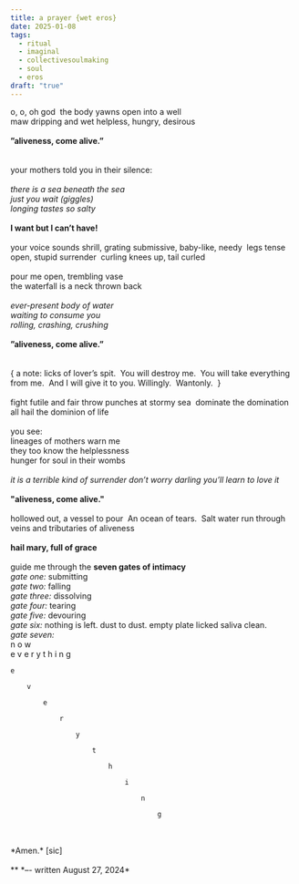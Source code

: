 ```yaml
---
title: a prayer {wet eros}
date: 2025-01-08
tags:
  - ritual
  - imaginal
  - collectivesoulmaking
  - soul
  - eros
draft: "true"
---
```


o, o, oh god 
the body yawns open into a well  
maw dripping and wet
helpless, hungry, desirous
<br/>
<br/>
**”aliveness, come alive.”**  
<br/>
<br/>
your mothers told you in their silence:  
<br/>
		*there is a sea beneath the sea*  
		*just you wait (giggles)*  
		*longing tastes so salty* 
<br/>
<br/>
**I want but I can’t have!**  
<br/>
your voice sounds shrill, grating
submissive, baby-like, needy 
legs tense open, stupid surrender 
curling knees up, tail curled  
<br/>
pour me open, trembling vase  
the waterfall is a neck thrown back
<br/>
<br/>
*ever-present body of water*  
*waiting to consume you*  
*rolling, crashing, crushing*
<br/>
<br/>
**”aliveness, come alive.”**  
<br/>
<br/>
{ 
a note: licks of lover’s spit. 
You will destroy me. 
You will take everything from me. 
And I will give it to you. Willingly. 
Wantonly. 
} 
<br/>
<br/>
fight futile and fair
throw punches at stormy sea 
dominate the domination  
all hail the dominion of life  
<br/>
<br/>
you see:  
lineages of mothers warn me  
they too know the helplessness  
hunger for soul in their wombs 
<br/>
<br/>
*it is a terrible kind of surrender*
*don’t worry darling*
*you’ll learn to love it*
<br/>
<br/>
**"aliveness, come alive."** 
<br/>
<br/>
hollowed out, a vessel to pour 
An ocean of tears. 
Salt water run through 
veins and tributaries of aliveness
<br/>
<br/>
**hail mary, full of grace** 
<br/>
<br/>
guide me through the **seven gates of intimacy** 
<br/>
*gate one:* submitting
<br/>
*gate two:* falling 
<br/>
*gate three:* dissolving 
<br/>
*gate four:* tearing
<br/> 
*gate five:* devouring 
<br/>
*gate six:*  nothing is left. dust to dust. empty plate licked saliva clean. 
<br/>
*gate seven:*  
n o w  
e  v  e  r  y  t  h  i  n  g 
<br/>
  
	e 

		v 

			e 

				r 

					y 

						t 

							h 

								i 

									n 

										g 

  
  
<br/>
<br/>
*Amen.* [sic]  
<br/>
<br/>
**
*–- written August 27, 2024* 